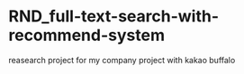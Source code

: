 # RND_full-text-search-with-recommend-system
reasearch project for my company project with kakao buffalo
